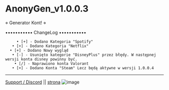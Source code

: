 # AnonyGen_v1.0.0.3 
⋄ Generator Kont! ⋄

•••••••••••
ChangeLog
•••••••••••

         • [+] - Dodano Kategoria "Spotify"
       • [+] - Dodano Kategoria "Netflix"
      • [+] - Dodano Nowy wygląd
       • [-] - Usunięto kategorie "DisneyPlus" przez błędy. W następnej wersji konta disney powinny być.
        • [/] - Naprawiono konta Valorant
       • [+] - Dodano Konta "Steam" Lecz będą aktywne w wersji 1.0.0.4

----------------------------------------

[Support / Discord](https://discord.gg/KNErVDS5US) || [strona](https://sites.google.com/view/anonygen)
![image](https://user-images.githubusercontent.com/98413376/202907831-9f7d7a99-0ac5-494c-9ed0-c00ba901c0cc.png)
